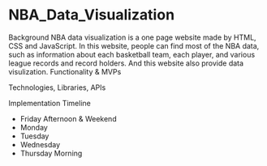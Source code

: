 # NBA_Data_Visualization

Background
  NBA data visualization is a one page website made by HTML, CSS and JavaScript. In this website, people can find most of the NBA data, such as information about each basketball team, each player, and various league records and record holders. And this website also provide data visulization.
Functionality & MVPs

Technologies, Libraries, APIs

Implementation Timeline
  
  - Friday Afternoon & Weekend
  - Monday
  - Tuesday
  - Wednesday
  - Thursday Morning
